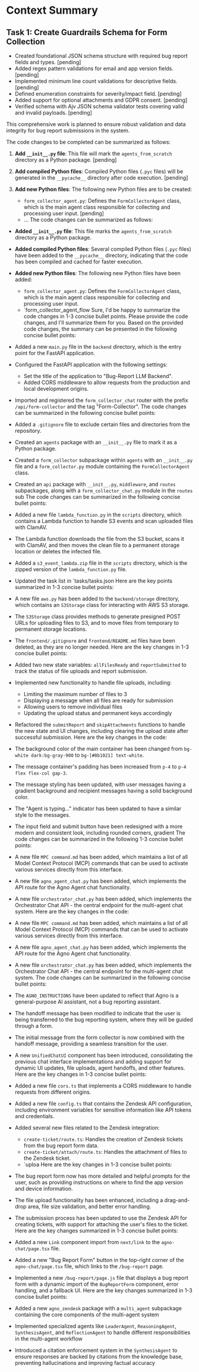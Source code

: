 # Context Summary

## Task 1: Create Guardrails Schema for Form Collection

- Created foundational JSON schema structure with required bug report fields and types. [pending]
- Added regex pattern validations for email and app version fields. [pending]
- Implemented minimum line count validations for descriptive fields. [pending]
- Defined enumeration constraints for severity/impact field. [pending]
- Added support for optional attachments and GDPR consent. [pending]
- Verified schema with Ajv JSON schema validator tests covering valid and invalid payloads. [pending]

This comprehensive work is planned to ensure robust validation and data integrity for bug report submissions in the system.

The code changes to be completed can be summarized as follows:

1. **Add `__init__.py` file**: This file will mark the `agents_from_scratch` directory as a Python package. [pending]

2. **Add compiled Python files**: Compiled Python files (`.pyc` files) will be generated in the `__pycache__` directory after code execution. [pending]

3. **Add new Python files**: The following new Python files are to be created:
   - `form_collector_agent.py`: Defines the `FormCollectorAgent` class, which is the main agent class responsible for collecting and processing user input. [pending]
   - ...
The code changes can be summarized as follows:

- **Added `__init__.py` file**: This file marks the `agents_from_scratch` directory as a Python package.
- **Added compiled Python files**: Several compiled Python files (`.pyc` files) have been added to the `__pycache__` directory, indicating that the code has been compiled and cached for faster execution.
- **Added new Python files**: The following new Python files have been added:
  - `form_collector_agent.py`: Defines the `FormCollectorAgent` class, which is the main agent class responsible for collecting and processing user input.
  - `form_collector_agent_flow
Sure, I'd be happy to summarize the code changes in 1-3 concise bullet points. Please provide the code changes, and I'll summarize them for you.
Based on the provided code changes, the summary can be presented in the following concise bullet points:

- Added a new `main.py` file in the `backend` directory, which is the entry point for the FastAPI application.
- Configured the FastAPI application with the following settings:
  - Set the title of the application to "Bug-Report LLM Backend".
  - Added CORS middleware to allow requests from the production and local development origins.
- Imported and registered the `form_collector_chat` router with the prefix `/api/form-collector` and the tag "Form-Collector".
The code changes can be summarized in the following concise bullet points:

- Added a `.gitignore` file to exclude certain files and directories from the repository.
- Created an `agents` package with an `__init__.py` file to mark it as a Python package.
- Created a `form_collector` subpackage within `agents` with an `__init__.py` file and a `form_collector.py` module containing the `FormCollectorAgent` class.
- Created an `api` package with `__init__.py`, `middleware`, and `routes` subpackages, along with a `form_collector_chat.py` module in the `routes` sub
The code changes can be summarized in the following concise bullet points:

- Added a new file `lambda_function.py` in the `scripts` directory, which contains a Lambda function to handle S3 events and scan uploaded files with ClamAV.
- The Lambda function downloads the file from the S3 bucket, scans it with ClamAV, and then moves the clean file to a permanent storage location or deletes the infected file.
- Added a `s3_event_lambda.zip` file in the `scripts` directory, which is the zipped version of the `lambda_function.py` file.
- Updated the task list in `tasks/tasks.json
Here are the key points summarized in 1-3 concise bullet points:

- A new file `aws.py` has been added to the `backend/storage` directory, which contains an `S3Storage` class for interacting with AWS S3 storage.
- The `S3Storage` class provides methods to generate presigned POST URLs for uploading files to S3, and to move files from temporary to permanent storage locations.
- The `frontend/.gitignore` and `frontend/README.md` files have been deleted, as they are no longer needed.
Here are the key changes in 1-3 concise bullet points:

- Added two new state variables: `allFilesReady` and `reportSubmitted` to track the status of file uploads and report submission.
- Implemented new functionality to handle file uploads, including:
  - Limiting the maximum number of files to 3
  - Displaying a message when all files are ready for submission
  - Allowing users to remove individual files
  - Updating the upload status and permanent keys accordingly
- Refactored the `submitReport` and `skipAttachments` functions to handle the new state and UI changes, including clearing the upload state after successful submission.
Here are the key changes in the code:

- The background color of the main container has been changed from `bg-white dark:bg-gray-900` to `bg-[#0b1021] text-white`.
- The message container's padding has been increased from `p-4` to `p-4 flex flex-col gap-3`.
- The message styling has been updated, with user messages having a gradient background and recipient messages having a solid background color.
- The "Agent is typing..." indicator has been updated to have a similar style to the messages.
- The input field and submit button have been redesigned with a more modern and consistent look, including rounded corners, gradient
The code changes can be summarized in the following 1-3 concise bullet points:

- A new file `MPC command.md` has been added, which maintains a list of all Model Context Protocol (MCP) commands that can be used to activate various services directly from this interface.
- A new file `agno_agent_chat.py` has been added, which implements the API route for the Agno Agent chat functionality.
- A new file `orchestrator_chat.py` has been added, which implements the Orchestrator Chat API - the central endpoint for the multi-agent chat system.
Here are the key changes in the code:

- A new file `MPC command.md` has been added, which maintains a list of all Model Context Protocol (MCP) commands that can be used to activate various services directly from this interface.
- A new file `agno_agent_chat.py` has been added, which implements the API route for the Agno Agent chat functionality.
- A new file `orchestrator_chat.py` has been added, which implements the Orchestrator Chat API - the central endpoint for the multi-agent chat system.
The code changes can be summarized in the following concise bullet points:

- The `AGNO_INSTRUCTIONS` have been updated to reflect that Agno is a general-purpose AI assistant, not a bug reporting assistant.
- The handoff message has been modified to indicate that the user is being transferred to the bug reporting system, where they will be guided through a form.
- The initial message from the form collector is now combined with the handoff message, providing a seamless transition for the user.
- A new `UnifiedChatUI` component has been introduced, consolidating the previous chat interface implementations and adding support for dynamic UI updates, file uploads, agent handoffs, and other features.
Here are the key changes in 1-3 concise bullet points:

- Added a new file `cors.ts` that implements a CORS middleware to handle requests from different origins.
- Added a new file `config.ts` that contains the Zendesk API configuration, including environment variables for sensitive information like API tokens and credentials.
- Added several new files related to the Zendesk integration:
  - `create-ticket/route.ts`: Handles the creation of Zendesk tickets from the bug report form data.
  - `create-ticket/attach/route.ts`: Handles the attachment of files to the Zendesk ticket.
  - `uploa
Here are the key changes in 1-3 concise bullet points:

- The bug report form now has more detailed and helpful prompts for the user, such as providing instructions on where to find the app version and device information.
- The file upload functionality has been enhanced, including a drag-and-drop area, file size validation, and better error handling.
- The submission process has been updated to use the Zendesk API for creating tickets, with support for attaching the user's files to the ticket.
Here are the key changes summarized in 1-3 concise bullet points:

- Added a new `Link` component import from `next/link` to the `agno-chat/page.tsx` file.
- Added a new "Bug Report Form" button in the top-right corner of the `agno-chat/page.tsx` file, which links to the `/bug-report` page.
- Implemented a new `/bug-report/page.js` file that displays a bug report form with a dynamic import of the `BugReportForm` component, error handling, and a fallback UI.
Here are the key changes summarized in 1-3 concise bullet points:

- Added a new `agno_zendesk` package with a `multi_agent` subpackage containing the core components of the multi-agent system
- Implemented specialized agents like `LeaderAgent`, `ReasoningAgent`, `SynthesisAgent`, and `ReflectionAgent` to handle different responsibilities in the multi-agent workflow
- Introduced a citation enforcement system in the `SynthesisAgent` to ensure responses are backed by citations from the knowledge base, preventing hallucinations and improving factual accuracy
